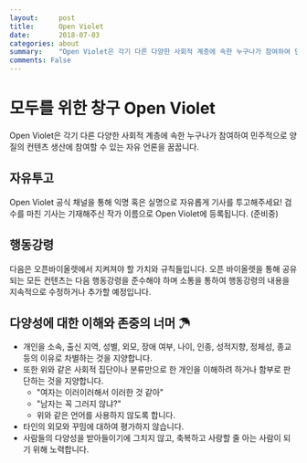 ```yaml
---
layout:     post
title:      Open Violet
date:       2018-07-03
categories: about
summary:    "Open Violet은 각기 다른 다양한 사회적 계층에 속한 누구나가 참여하여 민주적으로 양질의 컨텐츠 생산에 참여할 수 있는 자유 언론을 꿈꿉니다."
comments: False
---
```


# 모두를 위한 창구 Open Violet
Open Violet은 각기 다른 다양한 사회적 계층에 속한 누구나가 참여하여 민주적으로 양질의 컨텐츠 생산에 참여할 수 있는 자유 언론을 꿈꿉니다.

## 자유투고
Open Violet 공식 채널을 통해 익명 혹은 실명으로 자유롭게 기사를 투고해주세요! 검수를 마친 기사는 기재해주신 작가 이름으로 Open Violet에 등록됩니다. (준비중)

## 행동강령
다음은 오픈바이올렛에서 지켜져야 할 가치와 규칙들입니다. 오픈 바이올렛을 통해 공유되는 모든 컨텐츠는 다음 행동강령을 준수해야 하며 소통을 통하여 행동강령의 내용을 지속적으로 수정하거나 추가할 예정입니다. 

## 다양성에 대한 이해와 존중의 너머 ☂

* 개인을 소속, 출신 지역, 성별, 외모, 장애 여부, 나이, 인종, 성적지향, 정체성, 종교 등의 이유로 차별하는 것을 지양합니다.
* 또한 위와 같은 사회적 집단이나 분류만으로 한 개인을 이해하려 하거나 함부로 판단하는 것을 지양합니다.
    * "여자는 이러이러해서 이러한 것 같아"
    * "남자는 꼭 그러지 않냐?"
    * 위와 같은 언어를 사용하지 않도록 합니다.
* 타인의 외모와 꾸밈에 대하여 평가하지 않습니다.
* 사람들의 다양성을 받아들이기에 그치지 않고, 축복하고 사랑할 줄 아는 사람이 되기 위해 노력합니다.
